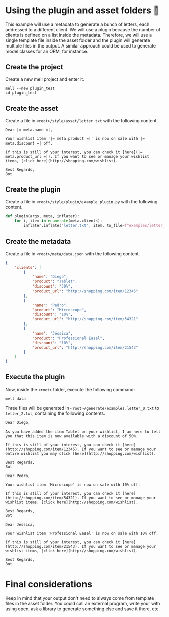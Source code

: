 
# Using the plugin and asset folders 🔌

This example will use a metadata to generate a bunch of letters, each addressed to a different client. We will use a plugin because the number of clients is defined on a list inside the metadata. Therefore, we will use a single template file inside the asset folder and the plugin will generate multiple files in the output. A similar approach could be used to generate model classes for an ORM, for instance.

## Create the project

Create a new mell project and enter it.

```shell
mell --new plugin_test
cd plugin_test
```

## Create the asset

Create a file in `<root>/style/asset/letter.txt` with the following content.

```
Dear |= meta.name =|,

Your wishlist item '|= meta.product =|' is now on sale with |= meta.discount =| off. 

If this is still of your interest, you can check it [here](|= meta.product_url =|). If you want to see or manage your wishlist items, [click here](http://shopping.com/wishlist).

Best Regards,
Bot
```

## Create the plugin

Create a file in `<root>/style/plugin/example_plugin.py` with the following content. 

```python
def plugin(args, meta, inflater):
    for i, item in enumerate(meta.clients):
        inflater.inflate("letter.txt", item, to_file=f"examples/letter_{i}.txt")
```

## Create the metadata

Create a file in `<root>/meta/data.json` with the following content.

```json
{
    "clients": [
        {
            "name": "Diego",
            "product": "Tablet",
            "discount": "50%",
            "product_url": "http://shopping.com/item/12345"
        },
        {
            "name": "Pedro",
            "product": "Microscope",
            "discount": "10%",
            "product_url": "http://shopping.com/item/54321"
        },
        {
            "name": "Jéssica",
            "product": "Professional Easel",
            "discount": "10%",
            "product_url": "http://shopping.com/item/21543"
        }
    ]
}
```

## Execute the plugin

Now, inside the `<root>` folder, execute the following command:

```shell
mell data
```

Three files will be generated in `<root>/generate/examples`, `letter_0.txt` to `letter_2.txt`, containing the following contents.

```
Dear Diego,

As you have added the item Tablet on your wishlist, I am here to tell you that this item is now available with a discount of 50%. 

If this is still of your interest, you can check it [here](http://shopping.com/item/12345). If you want to see or manage your entire wishlist you may click [here](http://shopping.com/wishlist).

Best Regards,
Bot
```

```
Dear Pedro,

Your wishlist item 'Microscope' is now on sale with 10% off. 

If this is still of your interest, you can check it [here](http://shopping.com/item/54321). If you want to see or manage your wishlist items, [click here](http://shopping.com/wishlist).

Best Regards,
Bot
```

```
Dear Jéssica,

Your wishlist item 'Professional Easel' is now on sale with 10% off. 

If this is still of your interest, you can check it [here](http://shopping.com/item/21543). If you want to see or manage your wishlist items, [click here](http://shopping.com/wishlist).

Best Regards,
Bot
```

# Final considerations

Keep in mind that your output don't need to always come from template files in the asset folder. You could call an external program, write your with using open, ask a library to generate something else and save it there, etc.
